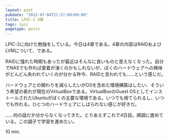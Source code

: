 ```yaml
---
layout: post
pubdate: "2012-07-04T21:57:08+09:00"
title: LPIC-2 4章
tags: lpic
pagetype: posts
---
```

LPIC-2に向けた勉強をしている。今日は4章である。4章の内容はRAIDおよびLVMについて、である。

RAIDに憧れた時期もあったが最近はそんなに良いものと思えなくなった。自分でNASでも作れば愛着が湧くのかもしれないが、ぼくのハードウェアへの興味がどんどん失われていくのが分かる昨今、RAIDと言われても……という感じだ。

ハードウェアとの関わりを減らしたいがOSを含めた環境構築はしたい、そういう希望の表れが現在のVirtualBoxである。VirtualBoxのGuest OSとしてインストールされたUbuntuがぼくの主要な環境である。いつでも捨てられるし、いつでも作れる。ひとつのハードウェアにしばられない感じが好きだ。

……何の話だか分からなくなってきた。とりあえずこれで4日目。順調に進めている。この調子で学習を進めたい。

10 min.

